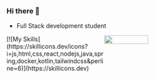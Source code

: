 ### Hi there 👋

- Full Stack development student



<div style="display: flex; flex-direction: row; align-items: flex-start; justify-content: flex-start;">
  <div style="width:45%;">
   [![My Skills](https://skillicons.dev/icons?i=js,html,css,react,nodejs,java,spring,docker,kotlin,tailwindcss&perline=6)](https://skillicons.dev)
  </div>
 <img class="img" style="height: auto; width: 45%;" src="https://github-readme-stats.vercel.app/api?username=RhysDevalckeneer2" />
</div>

<!--
**RhysDevalckeneer2/RhysDevalckeneer2** is a ✨ _special_ ✨ repository because its `README.md` (this file) appears on your GitHub profile.

Here are some ideas to get you started:

- 🔭 I’m currently working on ...
- 🌱 I’m currently learning ...
- 👯 I’m looking to collaborate on ...
- 🤔 I’m looking for help with ...
- 💬 Ask me about ...
- 📫 How to reach me: ...
- 😄 Pronouns: ...
- ⚡ Fun fact: ...
-->
